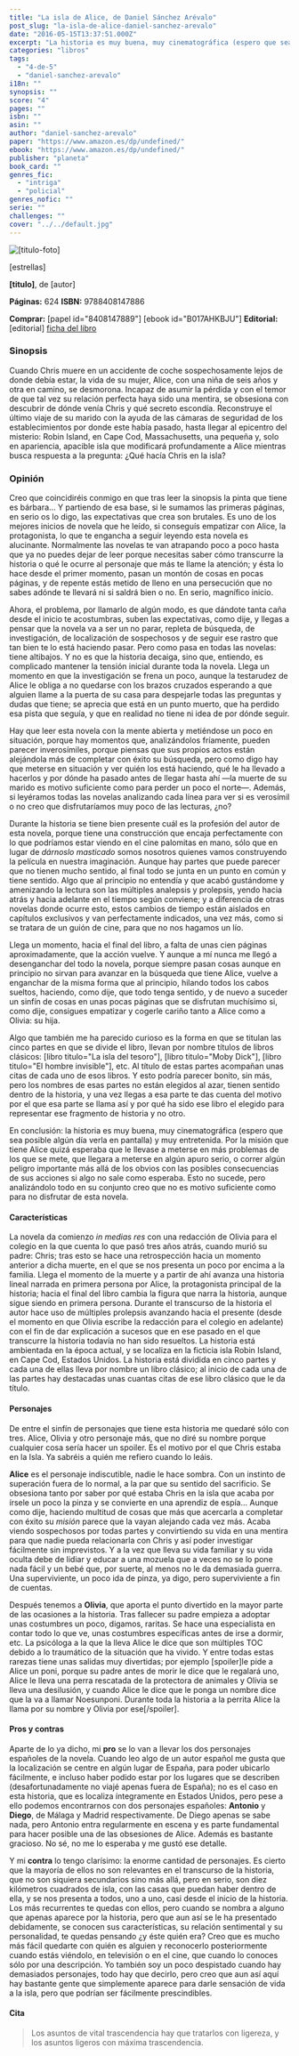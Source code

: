```yaml
---
title: "La isla de Alice, de Daniel Sánchez Arévalo"
post_slug: "la-isla-de-alice-daniel-sanchez-arevalo"
date: "2016-05-15T13:37:51.000Z"
excerpt: "La historia es muy buena, muy cinematográfica (espero que sea posible algún día verla en pantalla) y muy entretenida. Sin duda merece la pena ser leída."
categories: "libros"
tags: 
  - "4-de-5"
  - "daniel-sanchez-arevalo"
i18n: ""
synopsis: ""
score: "4"
pages: ""
isbn: ""
asin: ""
author: "daniel-sanchez-arevalo"
paper: "https://www.amazon.es/dp/undefined/"
ebook: "https://www.amazon.es/dp/undefined/"
publisher: "planeta"
book_card: ""
genres_fic: 
  - "intriga"
  - "policial"
genres_nofic: ""
serie: ""
challenges: ""
cover: "../../default.jpg"
---
```


![[titulo-foto]](images/isla-alice-p.jpg)

\[estrellas\]

**\[titulo\]**, de \[autor\]

**Páginas:** 624 **ISBN:** 9788408147886

**Comprar:** \[papel id="8408147889"\] \[ebook id="B017AHKBJU"\] **Editorial:** \[editorial\] [ficha del libro](http://www.planetadelibros.com/libro-la-isla-de-alice/204831)

### Sinopsis

Cuando Chris muere en un accidente de coche sospechosamente lejos de donde debía estar, la vida de su mujer, Alice, con una niña de seis años y otra en camino, se desmorona. Incapaz de asumir la pérdida y con el temor de que tal vez su relación perfecta haya sido una mentira, se obsesiona con descubrir de dónde venía Chris y qué secreto escondía. Reconstruye el último viaje de su marido con la ayuda de las cámaras de seguridad de los establecimientos por donde este había pasado, hasta llegar al epicentro del misterio: Robin Island, en Cape Cod, Massachusetts, una pequeña y, solo en apariencia, apacible isla que modificará profundamente a Alice mientras busca respuesta a la pregunta: ¿Qué hacía Chris en la isla?

### Opinión

Creo que coincidiréis conmigo en que tras leer la sinopsis la pinta que tiene es bárbara… Y partiendo de esa base, si le sumamos las primeras páginas, en serio os lo digo, las expectativas que crea son brutales. Es uno de los mejores inicios de novela que he leído, si conseguís empatizar con Alice, la protagonista, lo que te engancha a seguir leyendo esta novela es alucinante. Normalmente las novelas te van atrapando poco a poco hasta que ya no puedes dejar de leer porque necesitas saber cómo transcurre la historia o qué le ocurre al personaje que más te llame la atención; y ésta lo hace desde el primer momento, pasan un montón de cosas en pocas páginas, y de repente estás metido de lleno en una persecución que no sabes adónde te llevará ni si saldrá bien o no. En serio, magnífico inicio.

Ahora, el problema, por llamarlo de algún modo, es que dándote tanta caña desde el inicio te acostumbras, suben las expectativas, como dije, y llegas a pensar que la novela va a ser un no parar, repleta de búsqueda, de investigación, de localización de sospechosos y de seguir ese rastro que tan bien te lo está haciendo pasar. Pero como pasa en todas las novelas: tiene altibajos. Y no es que la historia decaiga, sino que, entiendo, es complicado mantener la tensión inicial durante toda la novela. Llega un momento en que la investigación se frena un poco, aunque la testarudez de Alice le obliga a no quedarse con los brazos cruzados esperando a que alguien llame a la puerta de su casa para despejarle todas las preguntas y dudas que tiene; se aprecia que está en un punto muerto, que ha perdido esa pista que seguía, y que en realidad no tiene ni idea de por dónde seguir.

Hay que leer esta novela con la mente abierta y metiéndose un poco en situación, porque hay momentos que, analizándolos fríamente, pueden parecer inverosímiles, porque piensas que sus propios actos están alejándola más de completar con éxito su búsqueda, pero como digo hay que meterse en situación y ver quién los está haciendo, qué le ha llevado a hacerlos y por dónde ha pasado antes de llegar hasta ahí —la muerte de su marido es motivo suficiente como para perder un poco el norte—. Además, si leyéramos todas las novelas analizando cada línea para ver si es verosímil o no creo que disfrutaríamos muy poco de las lecturas, ¿no?

Durante la historia se tiene bien presente cuál es la profesión del autor de esta novela, porque tiene una construcción que encaja perfectamente con lo que podríamos estar viendo en el cine palomitas en mano, sólo que en lugar de _dárnoslo masticado_ somos nosotros quienes vamos construyendo la película en nuestra imaginación. Aunque hay partes que puede parecer que no tienen mucho sentido, al final todo se junta en un punto en común y tiene sentido. Algo que al principio no entendía y que acabó gustándome y amenizando la lectura son las múltiples analepsis y prolepsis, yendo hacia atrás y hacia adelante en el tiempo según conviene; y a diferencia de otras novelas donde ocurre esto, estos cambios de tiempo están aislados en capítulos exclusivos y van perfectamente indicados, una vez más, como si se tratara de un guión de cine, para que no nos hagamos un lío.

Llega un momento, hacia el final del libro, a falta de unas cien páginas aproximadamente, que la acción vuelve. Y aunque a mí nunca me llegó a desenganchar del todo la novela, porque siempre pasan cosas aunque en principio no sirvan para avanzar en la búsqueda que tiene Alice, vuelve a enganchar de la misma forma que al principio, hilando todos los cabos sueltos, haciendo, como dije, que todo tenga sentido, y de nuevo a suceder un sinfín de cosas en unas pocas páginas que se disfrutan muchísimo si, como dije, consigues empatizar y cogerle cariño tanto a Alice como a Olivia: su hija.

Algo que también me ha parecido curioso es la forma en que se titulan las cinco partes en que se divide el libro, llevan por nombre títulos de libros clásicos: \[libro titulo="La isla del tesoro"\], \[libro titulo="Moby Dick"\], \[libro titulo="El hombre invisible"\], etc. Al título de estas partes acompañan unas citas de cada uno de esos libros. Y esto podría parecer bonito, sin más, pero los nombres de esas partes no están elegidos al azar, tienen sentido dentro de la historia, y una vez llegas a esa parte te das cuenta del motivo por el que esa parte se llama así y por qué ha sido ese libro el elegido para representar ese fragmento de historia y no otro.

En conclusión: la historia es muy buena, muy cinematográfica (espero que sea posible algún día verla en pantalla) y muy entretenida. Por la misión que tiene Alice quizá esperaba que le llevase a meterse en más problemas de los que se mete, que llegara a meterse en algún apuro serio, o correr algún peligro importante más allá de los obvios con las posibles consecuencias de sus acciones si algo no sale como esperaba. Esto no sucede, pero analizándolo todo en su conjunto creo que no es motivo suficiente como para no disfrutar de esta novela.

#### Características

La novela da comienzo _in medias res_ con una redacción de Olivia para el colegio en la que cuenta lo que pasó tres años atrás, cuando murió su padre: Chris; tras esto se hace una retrospección hacia un momento anterior a dicha muerte, en el que se nos presenta un poco por encima a la familia. Llega el momento de la muerte y a partir de ahí avanza una historia lineal narrada en primera persona por Alice, la protagonista principal de la historia; hacia el final del libro cambia la figura que narra la historia, aunque sigue siendo en primera persona. Durante el transcurso de la historia el autor hace uso de múltiples prolepsis avanzando hacia el presente (desde el momento en que Olivia escribe la redacción para el colegio en adelante) con el fin de dar explicación a sucesos que en ese pasado en el que transcurre la historia todavía no han sido resueltos. La historia está ambientada en la época actual, y se localiza en la ficticia isla Robin Island, en Cape Cod, Estados Unidos. La historia está dividida en cinco partes y cada una de ellas lleva por nombre un libro clásico; al inicio de cada una de las partes hay destacadas unas cuantas citas de ese libro clásico que le da título.

#### Personajes

De entre el sinfín de personajes que tiene esta historia me quedaré sólo con tres. Alice, Olivia y otro personaje más, que no diré su nombre porque cualquier cosa sería hacer un spoiler. Es el motivo por el que Chris estaba en la Isla. Ya sabréis a quién me refiero cuando lo leáis.

**Alice** es el personaje indiscutible, nadie le hace sombra. Con un instinto de superación fuera de lo normal, a la par que su sentido del sacrificio. Se obsesiona tanto por saber por qué estaba Chris en la isla que acaba por írsele un poco la pinza y se convierte en una aprendiz de espía… Aunque como dije, haciendo multitud de cosas que más que acercarla a completar con éxito su _misión_ parece que la vayan alejando cada vez más. Acaba viendo sospechosos por todas partes y convirtiendo su vida en una mentira para que nadie pueda relacionarla con Chris y así poder investigar fácilmente sin imprevistos. Y a la vez que lleva su vida familiar y su vida oculta debe de lidiar y educar a una mozuela que a veces no se lo pone nada fácil y un bebé que, por suerte, al menos no le da demasiada guerra. Una superviviente, un poco ida de pinza, ya digo, pero superviviente a fin de cuentas.

Después tenemos a **Olivia**, que aporta el punto divertido en la mayor parte de las ocasiones a la historia. Tras fallecer su padre empieza a adoptar unas costumbres un poco, digamos, raritas. Se hace una especialista en contar todo lo que ve, unas costumbres específicas antes de irse a dormir, etc. La psicóloga a la que la lleva Alice le dice que son múltiples TOC debido a lo traumático de la situación que ha vivido. Y entre todas estas rarezas tiene unas salidas muy divertidas; por ejemplo \[spoiler\]le pide a Alice un poni, porque su padre antes de morir le dice que le regalará uno, Alice le lleva una perra rescatada de la protectora de animales y Olivia se lleva una desilusión, y cuando Alice le dice que le ponga un nombre dice que la va a llamar Noesunponi. Durante toda la historia a la perrita Alice la llama por su nombre y Olivia por ese\[/spoiler\].

#### Pros y contras

Aparte de lo ya dicho, mi **pro** se lo van a llevar los dos personajes españoles de la novela. Cuando leo algo de un autor español me gusta que la localización se centre en algún lugar de España, para poder ubicarlo fácilmente, e incluso haber podido estar por los lugares que se describen (desafortunadamente no viajé apenas fuera de España); no es el caso en esta historia, que es localiza íntegramente en Estados Unidos, pero pese a ello podemos encontrarnos con dos personajes españoles: **Antonio** y **Diego**, de Málaga y Madrid respectivamente. De Diego apenas se sabe nada, pero Antonio entra regularmente en escena y es parte fundamental para hacer posible una de las obsesiones de Alice. Además es bastante gracioso. No sé, no me lo esperaba y me gustó ese detalle.

Y mi **contra** lo tengo clarísimo: la enorme cantidad de personajes. Es cierto que la mayoría de ellos no son relevantes en el transcurso de la historia, que no son siquiera secundarios sino más allá, pero en serio, son diez kilómetros cuadrados de isla, con las casas que puedan haber dentro de ella, y se nos presenta a todos, uno a uno, casi desde el inicio de la historia. Los más recurrentes te quedas con ellos, pero cuando se nombra a alguno que apenas aparece por la historia, pero que aun así se le ha presentado debidamente, se conocen sus características, su relación sentimental y su personalidad, te quedas pensando ¿y éste quién era? Creo que es mucho más fácil quedarte con quién es alguien y reconocerlo posteriormente cuando estás viéndolo, en televisión o en el cine, que cuando lo conoces sólo por una descripción. Yo también soy un poco despistado cuando hay demasiados personajes, todo hay que decirlo, pero creo que aun así aquí hay bastante gente que simplemente aparece para darle sensación de vida a la isla, pero que podrían ser fácilmente prescindibles.

#### Cita

> Los asuntos de vital trascendencia hay que tratarlos con ligereza, y los asuntos ligeros con máxima trascendencia.
